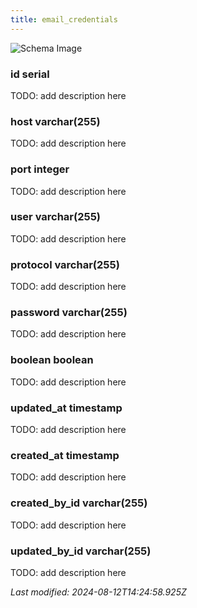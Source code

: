 ```yaml
---
title: email_credentials
---
```



![Schema Image](/img/schema/email_credentials.svg)

### id serial
TODO: add description here

### host varchar(255)
TODO: add description here

### port integer
TODO: add description here

### user varchar(255)
TODO: add description here

### protocol varchar(255)
TODO: add description here

### password varchar(255)
TODO: add description here

### boolean boolean
TODO: add description here

### updated_at timestamp
TODO: add description here

### created_at timestamp
TODO: add description here

### created_by_id varchar(255)
TODO: add description here

### updated_by_id varchar(255)
TODO: add description here


_Last modified: 2024-08-12T14:24:58.925Z_
